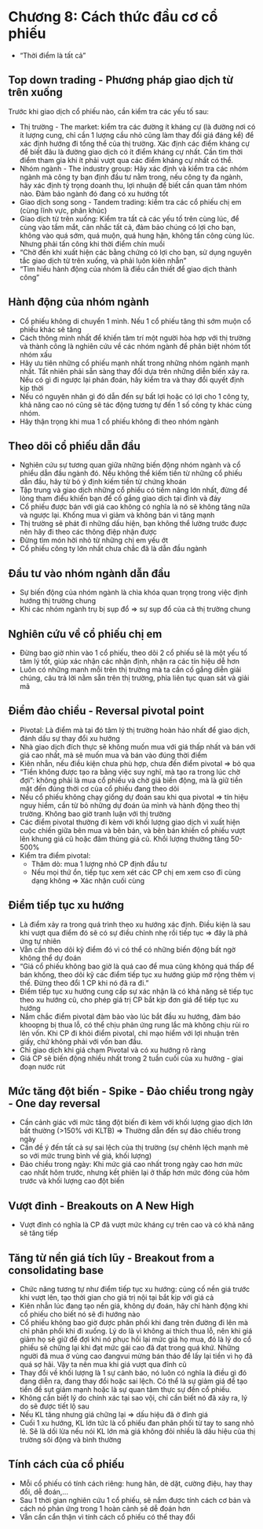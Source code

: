 # Chương 8: Cách thức đầu cơ cổ phiếu

- “Thời điểm là tất cả”

## Top down trading - Phương pháp giao dịch từ trên xuống

Trước khi giao dịch cổ phiếu nào, cần kiểm tra các yếu tố sau:

- Thị trường - The market: kiểm tra các đường ít kháng cự (là đường nơi có ít lượng cung, chỉ cần 1 lượng cầu nhỏ cũng làm thay đổi giá đáng kể) để xác định hướng đi tổng thể của thị trường. Xác định các điểm kháng cự để biết đâu là đường giao dịch có ít điểm kháng cự nhất. Cần tìm thời điểm tham gia khi ít phải vượt qua các điểm kháng cự nhất có thể.
- Nhóm ngành - The industry group: Hãy xác định và kiểm tra các nhóm ngành mà công ty bạn định đầu tư nằm trong, nếu công ty đa ngành, hãy xác định tỷ trọng doanh thu, lợi nhuận để biết cần quan tâm nhóm nào. Đảm bảo ngành đó đang có xu hướng tốt
- Giao dịch song song - Tandem trading: kiểm tra các cổ phiếu chị em (cùng lĩnh vực, phân khúc)
- Giao dịch từ trên xuống: Kiểm tra tất cả các yếu tố trên cùng lúc, để cùng vào tầm mắt, cân nhắc tất cả, đảm bảo chúng có lợi cho bạn, không vào quá sớm, quá muộn, quá hung hãn, không tấn công cùng lúc. Nhưng phải tấn công khi thời điểm chín muồi
- “Chờ đến khi xuất hiện các bằng chứng có lợi cho bạn, sử dụng nguyên tắc giao dịch từ trên xuống, và phải luôn kiên nhẫn”
- “Tìm hiểu hành động của nhóm là điều cần thiết để giao dịch thành công”

## Hành động của nhóm ngành

- Cổ phiếu không di chuyển 1 mình. Nếu 1 cổ phiếu tăng thì sớm muộn cổ phiếu khác sẽ tăng
- Cách thông minh nhất để khiến tâm trí một người hòa hợp với thị trường và thành công là nghiên cứu về các nhóm ngành để phân biệt nhóm tốt nhóm xấu
- Hãy ưu tiên những cổ phiếu mạnh nhất trong những nhóm ngành mạnh nhất. Tất nhiên phải sẵn sàng thay đổi dựa trên những diễn biến xảy ra. Nếu có gì đi ngược lại phán đoán, hãy kiểm tra và thay đổi quyết định kịp thời
- Nếu có nguyên nhân gì đó dẫn đến sự bất lợi hoặc có lợi cho 1 công ty, khả năng cao nó cũng sẽ tác động tương tự đến 1 số công ty khác cùng nhóm.
- Hãy thận trọng khi mua 1 cổ phiếu không đi theo nhóm ngành

## Theo dõi cổ phiếu dẫn đầu

- Nghiên cứu sự tương quan giữa những biến động nhóm ngành và cổ phiểu dẫn đầu ngành đó. Nếu không thể kiếm tiền từ những cổ phiếu dẫn đầu, hãy từ bỏ ý định kiếm tiền từ chứng khoán
- Tập trung và giao dịch những cổ phiếu có tiềm năng lớn nhất, đừng để lòng tham điểu khiển bạn để cố gắng giao dịch tại đỉnh và đáy
- Cổ phiếu được bán với giá cao không có nghĩa là nó sẽ không tăng nữa và ngược lại. Khống mua vì giảm và không bán vì tăng mạnh
- Thị trường sẽ phát đi những dấu hiện, bạn không thể lường trước được nên hãy đi theo các thông điệp nhận được
- Đừng tìm món hời nhỏ từ những chị em yếu ớt
- Cổ phiếu công ty lớn nhất chưa chắc đã là dẫn đầu ngành

## Đầu tư vào nhóm ngành dẫn đầu

- Sự biến động của nhóm ngành là chìa khóa quan trọng trong việc định hướng thị trường chung
- Khi các nhóm ngành trụ bị sụp đổ ⇒ sự sụp đổ của cả thị trường chung

## Nghiên cứu về cổ phiếu chị em

- Đừng bao giờ nhìn vào 1 cổ phiếu, theo dõi 2 cổ phiếu sẽ là một yếu tố tâm lý tốt, giúp xác nhận các nhận định, nhận ra các tín hiệu dễ hơn
- Luôn có những manh mỗi trên thị trường mà ta cần cố gắng diễn giải chúng, câu trả lời nằm sẵn trên thị trường, phỉa liên tục quan sát và giải mã

## Điểm đảo chiều - Reversal pivotal point

- Pivotal: Là điểm mà tại đó tâm lý thị trường hoàn hảo nhất để giao dịch, đánh dấu sự thay đổi xu hướng
- Nhà giao dịch đích thực sẽ không muốn mua với giá thấp nhất và bán với giá cao nhất, mà sẽ muốn mua và bán vào đúng thời điểm
- Kiên nhẫn, nếu điều kiện chưa phù hợp, chưa đến điểm pivotal ⇒ bỏ qua
- “Tiền không được tạo ra bằng việc suy nghĩ, mà tạo ra trong lúc chờ đợi”: không phải là mua cổ phiếu và chờ giá biến động, mà là giữ tiền mặt đến đúng thời cơ của cổ phiếu đang theo dõi
- Nếu cổ phiếu không chạy giống dự đoán sau khi qua pivotal ⇒ tín hiệu nguy hiểm, cần từ bỏ những dự đoán ủa mình và hành động theo thị trường. Không bao giờ tranh luận với thị trường
- Các điểm pivotal thường đi kèm với khối lượng giao dịch vì xuất hiện cuộc chiến giữa bên mua và bên bán, và bên bán khiến cổ phiếu vượt lên khung giá cũ hoặc đâm thủng giá cũ. Khối lượng thường tăng 50-500%
- Kiểm tra điểm pivotal:
    - Thăm dò: mua 1 lượng nhỏ CP định đầu tư
    - Nếu mọi thứ ổn, tiếp tục xem xét các CP chị em xem cso đi cùng dạng không ⇒ Xác nhận cuối cùng

## Điểm tiếp tục xu hướng

- Là điểm xảy ra trong quá trình theo xu hướng xác định. Điều kiện là sau khi vượt qua điểm đó sẽ có sự điều chỉnh nhẹ rồi tiếp tục ⇒ đây là phả ứng tự nhiên
- Vẫn cần theo dõi kỹ điểm đó vì có thể có những biến động bất ngờ không thể dự đoán
- “Giá cổ phiếu không bao giờ là quá cao để mua cũng không quá thấp để bán khống, theo dõi kỹ các điểm tiếp tục xu hướng giúp mở rộng thêm vị thế. Đừng theo đổi 1 CP khi nó đã ra đi.”
- Điểm tiếp tục xu hướng cung cấp sự xác nhận là có khả năng sẽ tiếp tục theo xu hướng cũ, cho phép giá trị CP bắt kịp đơn giá để tiếp tục xu hướng
- Nắm chắc điểm pivotal đảm bảo vào lúc bắt đầu xu hướng, đảm báo khoopng bị thua lỗ, có thể chịu phản ứng rung lắc mà không chịu rủi ro lên vốn. Khi CP đi khỏi điểm pivotal, chỉ mạo hiểm với lợi nhuận trên giấy, chứ không phải với vốn ban đầu.
- Chỉ giao dịch khi giá chạm Pivotal và có xu hướng rõ ràng
- Giá CP sẽ biến động nhiều nhất trong 2 tuần cuối của xu hướng - giai đoạn nước rút

## Mức tăng đột biến - Spike - Đảo chiều trong ngày - One day reversal

- Cần cảnh giác với mức tăng đột biến đi kèm với khối lượng giao dịch lớn bất thường (>150% với KLTB) ⇒ Thường dẫn đến sự đảo chiều trong ngày
- Cần đề ý đến tất cả sự sai lệch của thị trường (sự chênh lệch mạnh mẽ so với mức trung bình về giá, khối lượng)
- Đảo chiều trong ngày: Khi mức giá cao nhất trong ngày cao hơn mức cao nhất hôm trước, nhưng kết phiên lại ở thấp hơn mức đóng của hôm trước và khối lượng cao đột biến

## Vượt đỉnh - Breakouts on A New High

- Vượt đỉnh có nghĩa là CP đã vượt mức kháng cự trên cao và có khả năng sẽ tăng tiếp

## Tăng từ nền giá tích lũy - Breakout from a consolidating base

- Chức năng tương tự như điểm tiếp tục xu hướng: củng cố nền giá trước khi vượt lên, tạo thời gian cho giá trị nội tại bắt kịp với giá cả
- Kiên nhẫn lúc đang tạo nền giá, không dự đoán, hãy chỉ hành động khi cổ phiếu cho biết nó sẽ đi hướng nào
- Cổ phiếu không bao giờ được phân phối khi đang trên đường đi lên mà chỉ phân phối khi đi xuống. Lý do là vì không ai thích thua lỗ, nên khi giá giảm họ sẽ giữ để đợi khi nó phục hồi lại mức giá họ mua, đó là lý do cổ phiếu sẽ chững lại khi đạt mức gái cao đã đạt trong quá khứ. Những người đã mua ở vùng cao đangvui mừng bán tháo để lấy lại tiền vì họ đã quá sợ hãi. Vậy ta nên mua khi giá vượt qua đỉnh cũ
- Thay đổi về khối lượng là 1 sự cảnh báo, nó luôn có nghĩa là điều gì đó đang diễn ra, đang thay đổi hoặc sai lệch. Có thể là sự giảm giá để tạo tiền đề sụt giảm mạnh hoặc là sự quan tâm thực sự đến cổ phiếu.
- Không cần biết lý do chính xác tại sao vội, chỉ cần biết nó đã xảy ra, lý do sẽ được tiết lộ sau
- Nếu KL tăng nhưng giá chững lại ⇒ dấu hiệu đã ở đỉnh giá
- Cuối 1 xu hướng, KL lớn tức là cổ phiếu đan phân phối từ tay to sang nhỏ lẻ. Sẽ là dối lừa nếu nói KL lớn mà giá không đỏi nhiều là dấu hiệu của thị trường sôi động và bình thường

## Tính cách của cổ phiếu

- Mỗi cổ phiếu có tính cách riêng: hung hãn, dè dặt, cường điệu, hay thay đổi, dễ đoán,...
- Sau 1 thời gian nghiên  cứu 1 cổ phiếu, sẽ nắm được tính cách cơ bản và cách nó phản ứng trong 1 hoàn cảnh sẽ dễ đoán hơn
- Vẫn cần cẩn thận vì tính cách cổ phiếu có thể thay đổi


